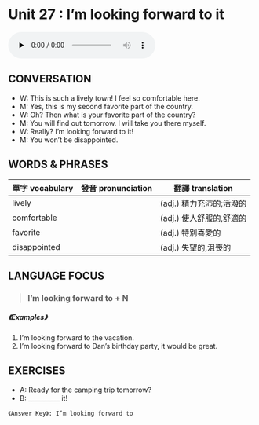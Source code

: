 # Unit 27 : I’m looking forward to it

<audio controls preload="none">
  <source src="https://channelplus.ner.gov.tw/api/audio/5ad2e5f0f95e3500064f42c9">
</audio>

## CONVERSATION
* W: This is such a lively town! I feel so comfortable here. 
* M: Yes, this is my second favorite part of the country. 
* W: Oh? Then what is your favorite part of the country? 
* M: You will find out tomorrow. I will take you there myself. 
* W: Really? I’m looking forward to it! 
* M: You won’t be disappointed.

## WORDS & PHRASES
單字 vocabulary|發音 pronunciation|翻譯 translation
---|---|---
lively||(adj.) 精力充沛的;活潑的
comfortable||(adj.) 使人舒服的,舒適的
favorite||(adj.) 特別喜愛的
disappointed||(adj.) 失望的,沮喪的

## LANGUAGE FOCUS 
> <h3>I’m looking forward to + N</h3>

##### 《Examples》
1. I’m looking forward to the vacation.
2. I’m looking forward to Dan’s birthday party, it would be great.

## EXERCISES 
* A: Ready for the camping trip tomorrow?
* B: __________ it!

`《Answer Key》: I’m looking forward to`
